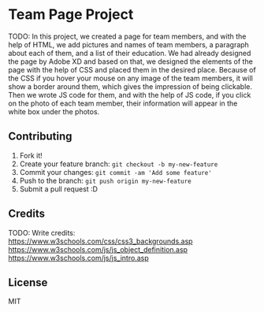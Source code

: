 # Team Page Project

TODO: In this project, we created a page for team members, and with the help of HTML, we add pictures and names of team members, a paragraph about each of them, and a list of their education. We had already designed the page by Adobe XD and based on that, we designed the elements of the page with the help of CSS and placed them in the desired place. Because of the CSS if you hover your mouse on any image of the team members, it will show a border around them, which gives the impression of being clickable. Then we wrote JS code for them, and with the help of JS code, if you click on the photo of each team member, their information will appear in the white box under the photos.

## Contributing

1. Fork it!
2. Create your feature branch: `git checkout -b my-new-feature`
3. Commit your changes: `git commit -am 'Add some feature'`
4. Push to the branch: `git push origin my-new-feature`
5. Submit a pull request :D

## Credits
TODO: Write credits:
https://www.w3schools.com/css/css3_backgrounds.asp
https://www.w3schools.com/js/js_object_definition.asp
https://www.w3schools.com/js/js_intro.asp

## License
MIT
